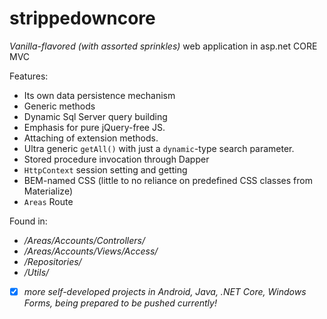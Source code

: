# strippedowncore
*Vanilla-flavored (with assorted sprinkles)* web application in asp.net CORE MVC

Features:
- Its own data persistence mechanism
- Generic methods
- Dynamic Sql Server query building
- Emphasis for pure jQuery-free JS. 
- Attaching of extension methods.
- Ultra generic `getAll()` with just a `dynamic`-type search parameter.
- Stored procedure invocation through Dapper
- `HttpContext` session setting and getting
- BEM-named CSS (little to no reliance on predefined CSS classes from Materialize)
- `Areas` Route

Found in:
- */Areas/Accounts/Controllers/*
- */Areas/Accounts/Views/Access/*
- */Repositories/*
- */Utils/*

- [x] *more self-developed projects in Android, Java, .NET Core, Windows Forms, being prepared to be pushed currently!*
